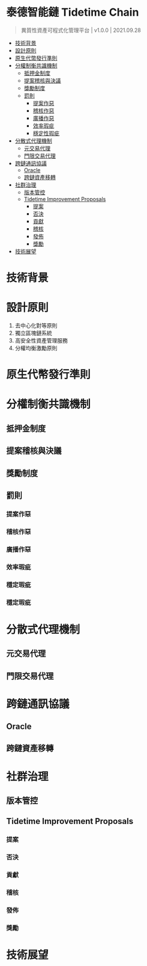 # 泰德智能鏈 Tidetime Chain
> 異質性資產可程式化管理平台 | v1.0.0 | 2021.09.28

- [技術背景](#技術背景)
- [設計原則](#設計原則)
- [原生代幣發行準則](#原生代幣發行準則)
- [分權制衡共識機制](#分權制衡共識機制)
  - [抵押金制度](#抵押金制度)
  - [提案稽核與決議](#提案稽核與決議)
  - [獎勵制度](#獎勵制度)
  - [罰則](#罰則)
    - [提案作惡](#提案作惡)
    - [稽核作惡](#稽核作惡)
    - [廣播作惡](#廣播作惡)
    - [效率瑕疵](#效率瑕疵)
    - [穩定性瑕疵](#穩定性瑕疵)
- [分散式代理機制](#分散式代理機制)
  - [元交易代理](#元交易代理)
  - [門限交易代理](#門限交易代理)
- [跨鏈通訊協議](#跨鏈通訊協議)
  - [Oracle](#Oracle)
  - [跨鏈資產移轉](#跨鏈資產移轉)
- [社群治理](#社群治理)
  - [版本管控](#版本管控)
  - [Tidetime Improvement Proposals](#tidetime-improvement-proposals)
    - [提案](#提案)
    - [否決](#否決)
    - [貢獻](#貢獻)
    - [稽核](#稽核)
    - [發佈](#發佈)
    - [獎勵](#獎勵)
- [技術展望](#技術展望)

# 技術背景
# 設計原則
1. 去中心化對等原則
2. 獨立區塊鏈系統
3. 高安全性資產管理服務
4. 分權均衡激勵原則
# 原生代幣發行準則
# 分權制衡共識機制
## 抵押金制度
## 提案稽核與決議
## 獎勵制度
## 罰則
### 提案作惡
### 稽核作惡
### 廣播作惡
### 效率瑕疵
### 穩定瑕疵
### 穩定瑕疵
# 分散式代理機制
## 元交易代理
## 門限交易代理
# 跨鏈通訊協議
## Oracle
## 跨鏈資產移轉
# 社群治理
## 版本管控
## Tidetime Improvement Proposals
### 提案
### 否決
### 貢獻
### 稽核
### 發佈
### 獎勵
# 技術展望
